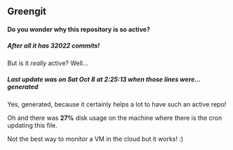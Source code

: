 ## Greengit

#### Do you wonder why this repository is so active?

##### After all it has 32022 commits!

But is it *really* active? Well...

##### Last update was on Sat Oct 8 at 2:25:13 when those lines were... generated

Yes, generated, because it certainly helps a lot to have such an active repo!

Oh and there was **27%** disk usage on the machine
where there is the cron updating this file.

Not the best way to monitor a VM in the cloud but it works! :)
